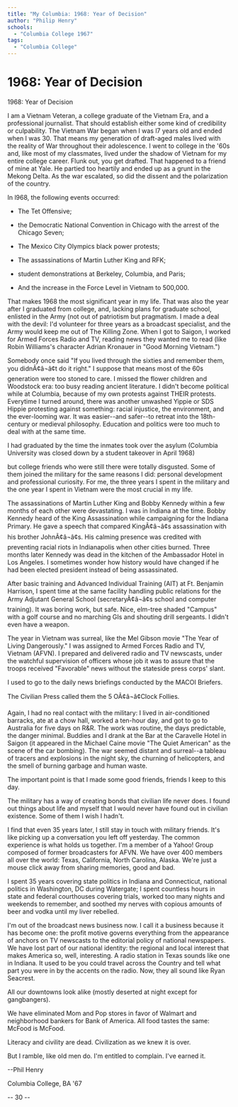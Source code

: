 ```yaml
---
title: "My Columbia: 1968: Year of Decision"
author: "Philip Henry"
schools:
  - "Columbia College 1967"
tags:
  - "Columbia College"
---
```


# 1968: Year of Decision

1968: Year of Decision

I am a Vietnam Veteran, a college graduate of the Vietnam Era, and a professional journalist. That should establish either some kind of credibility or culpability. The Vietnam War began when I was l7 years old and ended when I was 30. That means my generation of draft-aged males lived with the reality of War throughout their adolescence. I went to college in the '60s and, like most of my classmates, lived under the shadow of Vietnam for my entire college career. Flunk out, you get drafted. That happened to a friend of mine at Yale. He partied too heartily and ended up as a grunt in the Mekong Delta.  As the war escalated, so did the dissent and the polarization of the country.

In l968, the following events occurred:

* The Tet Offensive;

* the Democratic National Convention in Chicago with the arrest of the Chicago Seven;

* The Mexico City Olympics black power protests;

* The assassinations of Martin Luther King and RFK;

* student demonstrations at Berkeley, Columbia, and Paris;

* And the increase in the Force Level in Vietnam to 500,000.

That makes 1968 the most significant year in my life. That was also the year after I graduated from college, and, lacking plans for graduate school, enlisted in the Army (not out of patriotism but pragmatism. I made a deal with the devil: I'd volunteer for three years as a broadcast specialist, and the Army would keep me out of The Killing Zone. When I got to Saigon, I worked for Armed Forces Radio and TV, reading news they wanted me to read (like Robin Williams's character Adrian Kronauer in "Good Morning Vietnam.")

Somebody once said "If you lived through the sixties and remember them, you didnÃ¢â¬â¢t do it right." I suppose that means most of the 60s generation were too stoned to care. I missed the flower children and Woodstock era: too busy reading ancient literature. I didn't become political while at Columbia, because of my own protests against THEIR protests. Everytime I turned around, there was another unwashed Yippie or SDS Hippie protesting against something: racial injustice, the environment, and the ever-looming war. It was easier--and safer--to retreat into the 18th-century or medieval philosophy. Education and politics were too much to deal with at the same time.

I had graduated by the time the inmates took over the asylum (Columbia University was closed down by a student takeover in April 1968)

but college friends who were still there were totally disgusted. Some of them joined the military for the same reasons I did: personal development and professional curiosity. For me, the three years I spent in the military and the one year I spent in Vietnam were the most crucial in my life.

The assassinations of Martin Luther King and Bobby Kennedy within a few months of each other were devastating.  I was in Indiana at the time.  Bobby Kennedy heard of the King Assassination while campaigning for the Indiana Primary.  He gave a speech that compared KingÃ¢â¬â¢s assassination with his brother JohnÃ¢â¬â¢s.   His calming presence was credited with preventing racial riots in Indianapolis when other cities burned. Three months later Kennedy was dead in the kitchen of the Ambassador Hotel in Los Angeles. I sometimes wonder how history would have changed if he had been elected president instead of being assassinated.

After basic training and Advanced Individual Training (AIT) at Ft. Benjamin Harrison, I spent time  at the same facility handling public relations for the Army Adjutant General School (secretaryÃ¢â¬â¢s school and computer training). It was boring work, but safe. Nice, elm-tree shaded "Campus" with a golf course and no marching GIs and shouting drill sergeants.   I didn't even have a weapon.

The year in Vietnam was surreal, like the Mel Gibson movie "The Year of Living Dangerously."  I was assigned to Armed Forces Radio and TV, Vietnam (AFVN).  I prepared and delivered radio and TV newscasts, under the watchful supervision of officers whose job it was to assure that the troops received "Favorable" news without the stateside press corps' slant.

I used to go to the daily news briefings conducted by the MACOI Briefers.

The Civilian Press called them the 5 OÃ¢â¬â¢Clock Follies.

Again, I had no real contact with the military: I lived in air-conditioned barracks, ate at a chow hall, worked a ten-hour day, and got to go to Australia for five days on R&R. The work was routine, the days predictable, the danger minimal. Buddies and I drank at the Bar at the Caravelle Hotel in Saigon (it appeared in the Michael Caine movie "The Quiet American" as the scene of the car bombing). The war seemed distant and surreal--a tableau of tracers and explosions in the night sky, the churning of helicopters, and the smell of burning garbage and human waste.

The important point is that I made some good friends, friends I keep to this day.

The military has a way of creating bonds that civilian life never does. I found out things about life and myself that I would never have found out in civilian existence. Some of them I wish I hadn't.

I find that even 35 years later, I still stay in touch with military friends.  It's like picking up a conversation you left off yesterday.  The common experience is what holds us together. I'm a member of a Yahoo! Group composed of former broadcasters for AFVN. We have over 400 members all over the world: Texas, California, North Carolina, Alaska. We're just a mouse click away from sharing memories, good and bad.

I spent 35 years covering state politics in Indiana and Connecticut, national politics in Washington, DC during Watergate; I spent countless hours in state and federal courthouses covering trials, worked too many nights and weekends to remember, and soothed my nerves with copious amounts of beer and vodka until my liver rebelled.

I'm out of the broadcast news business now. I call it a business because it has become one: the profit motive governs everything from the appearance of anchors on TV newscasts to the editorial policy of national newspapers. We have lost part of our national identity: the regional and local interest that makes America so, well, interesting.  A radio station in Texas sounds like one in Indiana.  It used to be you could travel across the Country and tell what part you were in by the accents on the radio.  Now, they all sound like Ryan Seacrest.

All our downtowns look alike (mostly deserted at night except for gangbangers).

We have eliminated Mom and Pop stores in favor of Walmart and neighborhood bankers for Bank of America. All food tastes the same: McFood is McFood.

Literacy and civility are dead.  Civilization as we knew it is over.

But I ramble, like old men do.  I'm entitled to complain. I've earned it.

--Phil Henry

Columbia College, BA '67

-- 30 --
